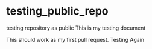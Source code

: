 # testing_public_repo
testing repository as public
This is my testing document

This should work as my first pull request.
Testing Again
